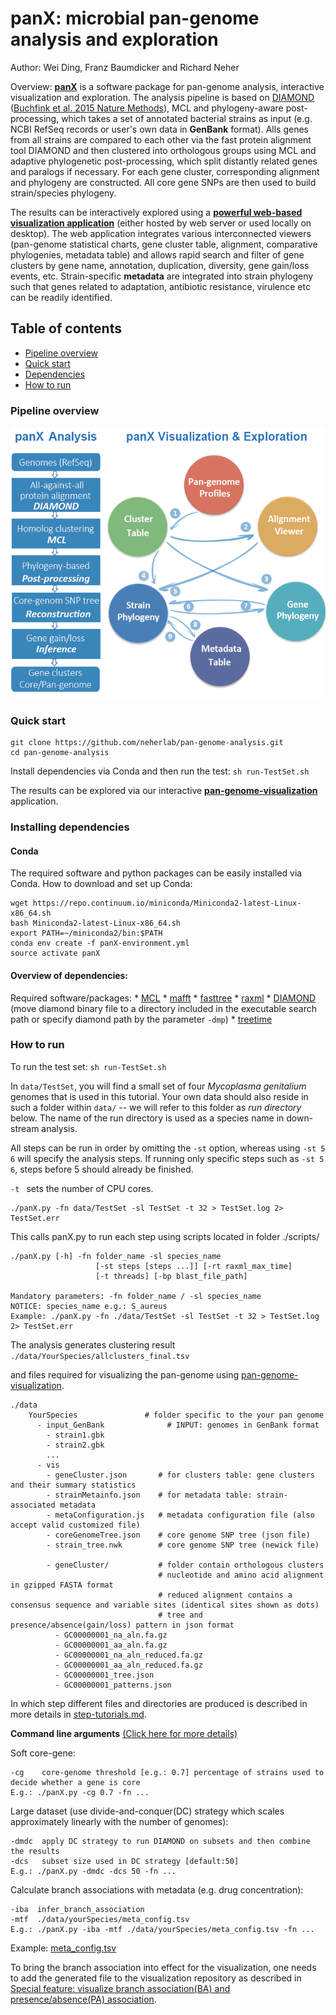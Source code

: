 # panX: microbial pan-genome analysis and exploration
Author: Wei Ding, Franz Baumdicker and Richard Neher

Overview:
[**panX**](http://pangenome.de) is a software package for pan-genome analysis, interactive visualization and exploration. The analysis pipeline is based on [DIAMOND](https://github.com/bbuchfink/diamond) ([Buchfink et al. 2015 Nature Methods](http://www.nature.com/nmeth/journal/v12/n1/full/nmeth.3176.html)), MCL and phylogeny-aware post-processing, which takes a set of annotated bacterial strains as input (e.g. NCBI RefSeq records or user's own data in **GenBank** format).
Alls genes from all strains are compared to each other via the fast protein alignment tool DIAMOND and then clustered into orthologous groups using MCL and adaptive phylogenetic post-processing, which split distantly related genes and paralogs if necessary. For each gene cluster, corresponding alignment and phylogeny are constructed. All core gene SNPs are then used to build strain/species phylogeny.

The results can be interactively explored using a [**powerful web-based visualization application**](https://github.com/neherlab/pan-genome-visualization) (either hosted by web server or used locally on desktop). The web application integrates various interconnected viewers (pan-genome statistical charts, gene cluster table, alignment, comparative phylogenies, metadata table) and allows rapid search and filter of gene clusters by gene name, annotation, duplication, diversity, gene gain/loss events, etc. Strain-specific **metadata** are integrated into strain phylogeny such that genes related to adaptation, antibiotic resistance, virulence etc can be readily identified.

## Table of contents
  * [Pipeline overview](#pipeline-overview)
  * [Quick start](#quick-start)
  * [Dependencies](#dependencies)
  * [How to run](#how-to-run)

### Pipeline overview
![panX](/panX-pipeline.png)

### Quick start

```
git clone https://github.com/neherlab/pan-genome-analysis.git
cd pan-genome-analysis
```

Install dependencies via Conda and then run the test:
`sh run-TestSet.sh`

The results can be explored via our interactive [**pan-genome-visualization**](https://github.com/neherlab/pan-genome-visualization) application.

### Installing dependencies
#### Conda
The required software and python packages can be easily installed via Conda.
How to download and set up Conda:
```
wget https://repo.continuum.io/miniconda/Miniconda2-latest-Linux-x86_64.sh
bash Miniconda2-latest-Linux-x86_64.sh
export PATH=~/miniconda2/bin:$PATH
conda env create -f panX-environment.yml
source activate panX
```

#### Overview of dependencies:
  Required software/packages:
      * [MCL](http://micans.org/mcl/)
      * [mafft](http://mafft.cbrc.jp/alignment/software/)
      * [fasttree](http://www.microbesonline.org/fasttree/)
      * [raxml](https://github.com/stamatak/standard-RAxML)
      * [DIAMOND](https://github.com/bbuchfink/diamond) (move diamond binary file to a directory included in the executable search path or specify diamond path by the parameter `-dmp`)
      * [treetime](http://github.com/neherlab/treetime)

### How to run
To run the test set: ` sh run-TestSet.sh `

In `data/TestSet`, you will find a small set of four *Mycoplasma genitalium* genomes that is used in this tutorial. Your own data should also reside in such a folder within `data/` -- we will refer to this folder as *run directory* below. The name of the run directory is used as a species name in down-stream analysis.

All steps can be run in order by omitting the `-st` option, whereas using `-st 5 6` will specify the analysis steps. If running only specific steps such as `-st 5 6`, steps before 5 should already be finished.

`-t ` sets the number of CPU cores.
<br />
```
./panX.py -fn data/TestSet -sl TestSet -t 32 > TestSet.log 2> TestSet.err
```

This calls panX.py to run each step using scripts located in folder ./scripts/
```
./panX.py [-h] -fn folder_name -sl species_name
                   [-st steps [steps ...]] [-rt raxml_max_time]
                   [-t threads] [-bp blast_file_path]

Mandatory parameters: -fn folder_name / -sl species_name
NOTICE: species_name e.g.: S_aureus
Example: ./panX.py -fn ./data/TestSet -sl TestSet -t 32 > TestSet.log 2> TestSet.err
```
The analysis generates clustering result
`./data/YourSpecies/allclusters_final.tsv `

 and files required for visualizing the pan-genome using [pan-genome-visualization](https://github.com/neherlab/pan-genome-visualization).
```
./data
    YourSpecies               # folder specific to the your pan genome
      - input_GenBank              # INPUT: genomes in GenBank format
        - strain1.gbk
        - strain2.gbk
        ...
      - vis
        - geneCluster.json       # for clusters table: gene clusters and their summary statistics
        - strainMetainfo.json    # for metadata table: strain-associated metadata
        - metaConfiguration.js   # metadata configuration file (also accept valid customized file)
        - coreGenomeTree.json    # core genome SNP tree (json file)
        - strain_tree.nwk        # core genome SNP tree (newick file)

        - geneCluster/           # folder contain orthologous clusters
                                 # nucleotide and amino acid alignment in gzipped FASTA format
                                 # reduced alignment contains a consensus sequence and variable sites (identical sites shown as dots)
                                 # tree and presence/absence(gain/loss) pattern in json format
          - GC00000001_na_aln.fa.gz
          - GC00000001_aa_aln.fa.gz
          - GC00000001_na_aln_reduced.fa.gz
          - GC00000001_aa_aln_reduced.fa.gz
          - GC00000001_tree.json
          - GC00000001_patterns.json
```
In which step different files and directories are produced is described in more details in [step-tutorials.md](https://github.com/neherlab/pan-genome-analysis/blob/master/step-tutorials.md).

**Command line arguments** [(Click here for more details)](https://github.com/neherlab/pan-genome-analysis/blob/master/advanced_options.md)

  Soft core-gene:

    -cg    core-genome threshold [e.g.: 0.7] percentage of strains used to decide whether a gene is core
    E.g.: ./panX.py -cg 0.7 -fn ...

  Large dataset (use divide-and-conquer(DC) strategy which scales approximately linearly with the number of genomes):

    -dmdc  apply DC strategy to run DIAMOND on subsets and then combine the results
    -dcs   subset size used in DC strategy [default:50]
    E.g.: ./panX.py -dmdc -dcs 50 -fn ...

  Calculate branch associations with metadata (e.g. drug concentration):

    -iba  infer_branch_association
    -mtf  ./data/yourSpecies/meta_config.tsv
    E.g.: ./panX.py -iba -mtf ./data/yourSpecies/meta_config.tsv -fn ...

  Example: [meta_config.tsv](https://github.com/neherlab/pan-genome-analysis/blob/master/metadata/meta_config.tsv)

  To bring the branch association into effect for the visualization, one needs to add the generated file to the visualization repository as described in [Special feature: visualize branch association(BA) and presence/absence(PA) association](https://github.com/neherlab/pan-genome-visualization/blob/master/README.md).


